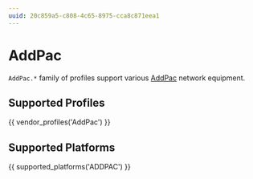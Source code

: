 ```yaml
---
uuid: 20c859a5-c808-4c65-8975-cca8c871eea1
---
```

# AddPac

`AddPac.*` family of profiles support various [AddPac](http://www.addpac.com/)
network equipment.

## Supported Profiles

{{ vendor_profiles('AddPac') }}

## Supported Platforms

{{ supported_platforms('ADDPAC') }}
